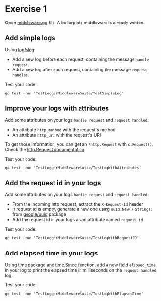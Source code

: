 # Exercise 1

Open [middleware.go](./middleware.go) file. A boilerplate middleware is already written.

## Add simple logs

Using [log/slog](https://pkg.go.dev/log/slog):
- Add a new log before each request, containing the message `handle request`.
- Add a new log after each request, containing the message `request handled`.

Test your code:
```
go test -run 'TestLoggerMiddlewareSuite/TestSimpleLog'
```

## Improve your logs with attributes

Add some attributes on your logs `handle request` and `request handled`:
- An attribute `http_method` with the request's method
- An attribute `http_uri` with the request's URI

To get those information, you can get an `*http.Request` with `c.Request()`. Check the [http.Request documentation](https://pkg.go.dev/net/http#Request).

Test your code:
```
go test -run 'TestLoggerMiddlewareSuite/TestLogWithAttributes'
```

## Add the request id in your logs

Add some attributes on your logs `handle request` and `request handled`:
- From the incoming http request, extract the `X-Request-Id` header
- If request id is empty, generate a new one using `uuid.New().String()` from [google/uuid](https://github.com/google/uuid) package
- Add the request id in your logs as an attribute named `request_id`

Test your code:
```
go test -run 'TestLoggerMiddlewareSuite/TestLogWithRequestID'
```

## Add elapsed time in your logs

Using time package and [time.Since](https://pkg.go.dev/time#Since) function, add a new field `elapsed_time` in your log to print the elapsed time in milliseconds on the `request handled` log.

Test your code:
```
go test -run 'TestLoggerMiddlewareSuite/TestLogWithElapsedTime'
```